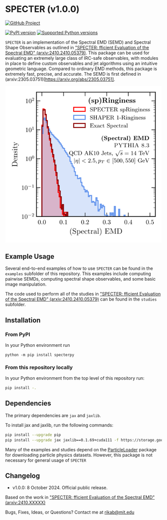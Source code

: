 # SPECTER (v1.0.0)

[![GitHub Project](https://img.shields.io/badge/GitHub--blue?style=social&logo=GitHub)](https://github.com/rikab/SPECTER)

[![PyPI version](https://img.shields.io/pypi/v/pyspecter.svg)](https://pypi.org/project/pyspecter/)
[![Supported Python versions](https://img.shields.io/pypi/pyversions/pyspecter.svg)](https://pypi.org/project/pyspecter/)


`SPECTER` is an implementation of the Spectral EMD (SEMD) and Spectral Shape Observables as outlined in ["SPECTER: fficient Evaluation of the Spectral EMD" (arxiv:2410.2410.05379)](https://arxiv.org/abs/2410.XXXXX). This package can be used for evaluating an extremely large class of IRC-safe observables, with modules in place to define custom observables and jet algorithms using an intuitive geometric language. Compared to ordinary EMD methods, this package is extremely fast, precise, and accurate. The SEMD is first defined in (arxiv:2305.03751)[https://arxiv.org/abs/2305.03751].

![](example_plot.png)



## Example Usage

Several end-to-end examples of how to use `SPECTER` can be found in the `examples` subfolder of this repository. This examples include computing pairwise SEMDs, computing spectral shape observables, and some basic image manipulation. 

The code used to perform all of the studies in ["SPECTER: fficient Evaluation of the Spectral EMD" (arxiv:2410.2410.05379)](https://arxiv.org/abs/2410.2410.05379) can be found in the `studies` subfolder.


## Installation

### From PyPI

In your Python environment run

```
python -m pip install specterpy
```

### From this repository locally

In your Python environment from the top level of this repository run:


```bash
pip install -.
```


## Dependencies

The primary dependencies are `jax` and `jaxlib`. 

To install jax and jaxlib, run the following commands:

```bash
pip install --upgrade pip
pip install --upgrade jax jaxlib==0.1.69+cuda111 -f https://storage.googleapis.com/jax-releases/jax_releases.html
```

Many of the examples and studies depend on the [ParticleLoader](https://github.com/rikab/ParticleLoader) package for downloading particle physics datasets. However, this package is not necessary for general usage of `SPECTER`

## Changelog

- v1.0.0: 8 October 2024. Official public release.

Based on the work in ["SPECTER: fficient Evaluation of the Spectral EMD" (arxiv:2410.XXXXX)](https://arxiv.org/abs/2410.XXXXX)

Bugs, Fixes, Ideas, or Questions? Contact me at rikab@mit.edu
